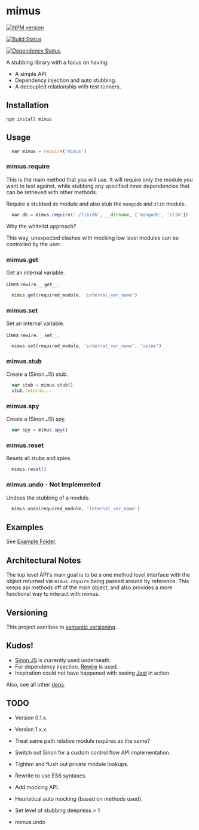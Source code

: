 mimus
=====

[![NPM version](https://badge.fury.io/js/mimus.svg)](http://badge.fury.io/js/mimus)

[![Build Status](https://drone.io/github.com/brentlintner/mimus/status.png)](https://drone.io/github.com/brentlintner/mimus/latest)

[![Dependency Status](https://david-dm.org/brentlintner/mimus.svg)](https://david-dm.org/brentlintner/mimus)

A stubbing library with a focus on having:

* A simple API.
* Dependency injection and auto stubbing.
* A decoupled relationship with test runners.

## Installation

    npm install mimus

## Usage

```javascript
  var mimus = require('mimus')
```

### mimus.require

This is the main method that you will use. It will require only the module
you want to test against, while stubbing any specified inner dependencies
that can be retrieved with other methods.

Require a stubbed `db` module and also stub the `mongodb` and `zlib` module.

```javascript
  var db = mimus.require('./lib/db', __dirname, ['mongodb', 'zlib'])
```
Why the whitelist approach?

This way, unexpected clashes with mocking low level modules can be controlled by the user.

### mimus.get

Get an internal variable.

Uses `rewire.__get__`.

```javascript
  mimus.get(required_module, 'internal_var_name')
```

### mimus.set

Set an internal variable.

Uses `rewire.__set__`.

```javascript
  mimus.set(required_module, 'internal_var_name', 'value')
```

### mimus.stub

Create a (Sinon.JS) stub.

```javascript
  var stub = mimus.stub()
  stub.returns...
```

### mimus.spy

Create a (Sinon.JS) spy.

```javascript
  var spy = mimus.spy()
```

### mimus.reset

Resets all stubs and spies.

```javascript
  mimus.reset()
```

### mimus.undo - Not Implemented

Undoes the stubbing of a module.

```javascript
  mimus.undo(required_module, 'internal_var_name')
```
## Examples

See [Example Folder](https://github.com/brentlintner/mimus/blob/master/example).

## Architectural Notes

The top level API's main goal is to be a one method level interface with the object
returned via `mimus.require` being passed around by reference. This keeps api methods off
of the main object, and also provides a more functional way to interact with mimus.

## Versioning

This project ascribes to [semantic versioning](http://semver.org).

## Kudos!

* [Sinon.JS](http://sinonjs.org) is currently used underneath.
* For dependency injection, [Rewire](https://www.npmjs.org/package/rewire) is used.
* Inspiration could not have happened with seeing [Jest](http://facebook.github.io/jest/) in action.

Also, see all other [deps](https://github.com/brentlintner/mimus/blob/master/package.json).

## TODO

* Version 0.1.x.
* Version 1.x.x.

* Treat same path relative module requires as the same?
* Switch out Sinon for a custom control flow API implementation.
* Tighten and flush out private module lookups.
* Rewrite to use ES6 syntaxes.
* Add mocking API.
* Heuristical auto mocking (based on methods used).
* Set level of stubbing deepness > 1
* mimus.undo
